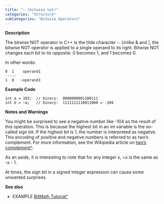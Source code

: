 ```yaml
---
title: "~ (bitwise not)"
categories: "Structure"
subCategories: "Bitwise Operators"
---
```


**Description**

The bitwise NOT operator in C++ is the tilde character `~`. Unlike & and
|, the bitwise NOT operator is applied to a single operand to its right.
Bitwise NOT changes each bit to its opposite: 0 becomes 1, and 1 becomes
0.

In other words:

    0  1    operand1
    -----
    1  0   ~operand1

**Example Code**

    int a = 103;  // binary:  0000000001100111
    int b = ~a;   // binary:  1111111110011000 = -104

**Notes and Warnings**

You might be surprised to see a negative number like -104 as the result
of this operation. This is because the highest bit in an int variable is
the so-called sign bit. If the highest bit is 1, the number is
interpreted as negative. This encoding of positive and negative numbers
is referred to as two’s complement. For more information, see the
Wikipedia article on [two’s
complement^](http://en.wikipedia.org/wiki/Twos_complement).

As an aside, it is interesting to note that for any integer x, ~x is the
same as -x - 1.

At times, the sign bit in a signed integer expression can cause some
unwanted surprises.

**See also**

-   EXAMPLE [BitMath
    Tutorial^](https://www.arduino.cc/playground/Code/BitMath)

